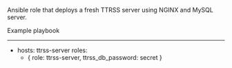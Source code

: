 Ansible role that deploys a fresh TTRSS server using NGINX and MySQL server.

Example playbook

---

- hosts: ttrss-server
  roles:
    - { role: ttrss-server, ttrss_db_password: secret }
